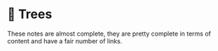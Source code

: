 # 🌴 Trees
These notes are almost complete, they are pretty complete in terms of content and have a fair number of links.

